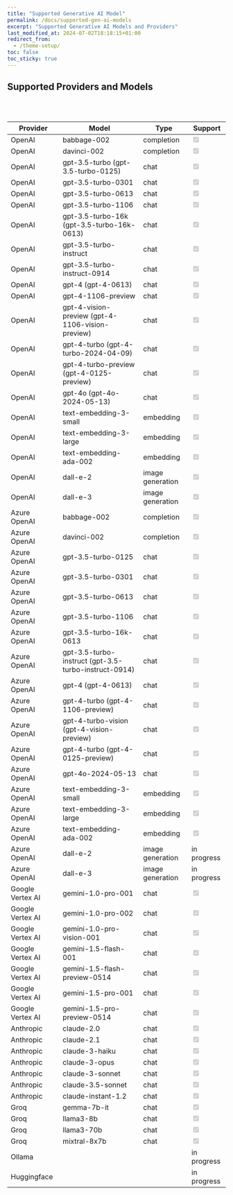 ```yaml
---
title: "Supported Generative AI Model"
permalink: /docs/supported-gen-ai-models
excerpt: "Supported Generative AI Models and Providers"
last_modified_at: 2024-07-02T18:18:15+01:00
redirect_from:
  - /theme-setup/
toc: false
toc_sticky: true
---
```





## Supported Providers and Models

<br><br>

| Provider        | Model                                                      | Type             | Support                                |
|-----------------|------------------------------------------------------------|------------------|----------------------------------------|
| OpenAI          | babbage-002                                                | completion       |<input type="checkbox" checked disabled>|
| OpenAI          | davinci-002                                                | completion       |<input type="checkbox" checked disabled>|
| OpenAI          | gpt-3.5-turbo (gpt-3.5-turbo-0125)                         | chat             |<input type="checkbox" checked disabled>|
| OpenAI          | gpt-3.5-turbo-0301                                         | chat             |<input type="checkbox" checked disabled>|
| OpenAI          | gpt-3.5-turbo-0613                                         | chat             |<input type="checkbox" checked disabled>|
| OpenAI          | gpt-3.5-turbo-1106                                         | chat             |<input type="checkbox" checked disabled>|
| OpenAI          | gpt-3.5-turbo-16k (gpt-3.5-turbo-16k-0613)                 | chat             |<input type="checkbox" checked disabled>|
| OpenAI          | gpt-3.5-turbo-instruct                                     | chat             |<input type="checkbox" checked disabled>|
| OpenAI          | gpt-3.5-turbo-instruct-0914                                | chat             |<input type="checkbox" checked disabled>|
| OpenAI          | gpt-4 (gpt-4-0613)                                         | chat             |<input type="checkbox" checked disabled>|
| OpenAI          | gpt-4-1106-preview                                         | chat             |<input type="checkbox" checked disabled>|
| OpenAI          | gpt-4-vision-preview (gpt-4-1106-vision-preview)           | chat             |<input type="checkbox" checked disabled>|
| OpenAI          | gpt-4-turbo (gpt-4-turbo-2024-04-09)                       | chat             |<input type="checkbox" checked disabled>|
| OpenAI          | gpt-4-turbo-preview (gpt-4-0125-preview)                   | chat             |<input type="checkbox" checked disabled>|
| OpenAI          | gpt-4o (gpt-4o-2024-05-13)                                 | chat             |<input type="checkbox" checked disabled>|
| OpenAI          | text-embedding-3-small                                     | embedding        |<input type="checkbox" checked disabled>|
| OpenAI          | text-embedding-3-large                                     | embedding        |<input type="checkbox" checked disabled>|
| OpenAI          | text-embedding-ada-002                                     | embedding        |<input type="checkbox" checked disabled>|
| OpenAI          | dall-e-2                                                   | image generation |<input type="checkbox" checked disabled>|
| OpenAI          | dall-e-3                                                   | image generation |<input type="checkbox" checked disabled>|
| Azure OpenAI    | babbage-002                                                | completion       |<input type="checkbox" checked disabled>|
| Azure OpenAI    | davinci-002                                                | completion       |<input type="checkbox" checked disabled>|
| Azure OpenAI    | gpt-3.5-turbo-0125                                         | chat             |<input type="checkbox" checked disabled>|
| Azure OpenAI    | gpt-3.5-turbo-0301                                         | chat             |<input type="checkbox" checked disabled>|
| Azure OpenAI    | gpt-3.5-turbo-0613                                         | chat             |<input type="checkbox" checked disabled>|
| Azure OpenAI    | gpt-3.5-turbo-1106                                         | chat             |<input type="checkbox" checked disabled>|
| Azure OpenAI    | gpt-3.5-turbo-16k-0613                                     | chat             |<input type="checkbox" checked disabled>|
| Azure OpenAI    | gpt-3.5-turbo-instruct (gpt-3.5-turbo-instruct-0914)       | chat             |<input type="checkbox" checked disabled>|
| Azure OpenAI    | gpt-4 (gpt-4-0613)                                         | chat             |<input type="checkbox" checked disabled>|
| Azure OpenAI    | gpt-4-turbo (gpt-4-1106-preview)                           | chat             |<input type="checkbox" checked disabled>|
| Azure OpenAI    | gpt-4-turbo-vision (gpt-4-vision-preview)                  | chat             |<input type="checkbox" checked disabled>|
| Azure OpenAI    | gpt-4-turbo (gpt-4-0125-preview)                           | chat             |<input type="checkbox" checked disabled>|
| Azure OpenAI    | gpt-4o-2024-05-13                                          | chat             |<input type="checkbox" checked disabled>|
| Azure OpenAI    | text-embedding-3-small                                     | embedding        |<input type="checkbox" checked disabled>|
| Azure OpenAI    | text-embedding-3-large                                     | embedding        |<input type="checkbox" checked disabled>|
| Azure OpenAI    | text-embedding-ada-002                                     | embedding        |<input type="checkbox" checked disabled>|
| Azure OpenAI    | dall-e-2                                                   | image generation |      in progress                       |
| Azure OpenAI    | dall-e-3                                                   | image generation |      in progress                       |
| Google Vertex AI| gemini-1.0-pro-001                                         | chat             |<input type="checkbox" checked disabled>|
| Google Vertex AI| gemini-1.0-pro-002                                         | chat             |<input type="checkbox" checked disabled>|
| Google Vertex AI| gemini-1.0-pro-vision-001                                  | chat             |<input type="checkbox" checked disabled>|
| Google Vertex AI| gemini-1.5-flash-001                                       | chat             |<input type="checkbox" checked disabled>|
| Google Vertex AI| gemini-1.5-flash-preview-0514                              | chat             |<input type="checkbox" checked disabled>|
| Google Vertex AI| gemini-1.5-pro-001                                         | chat             |<input type="checkbox" checked disabled>|
| Google Vertex AI| gemini-1.5-pro-preview-0514                                | chat             |<input type="checkbox" checked disabled>|
| Anthropic       | claude-2.0                                                 | chat             |<input type="checkbox" checked disabled>|
| Anthropic       | claude-2.1                                                 | chat             |<input type="checkbox" checked disabled>|
| Anthropic       | claude-3-haiku                                             | chat             |<input type="checkbox" checked disabled>|
| Anthropic       | claude-3-opus                                              | chat             |<input type="checkbox" checked disabled>|
| Anthropic       | claude-3-sonnet                                            | chat             |<input type="checkbox" checked disabled>|
| Anthropic       | claude-3.5-sonnet                                          | chat             |<input type="checkbox" checked disabled>|
| Anthropic       | claude-instant-1.2                                         | chat             |<input type="checkbox" checked disabled>|
| Groq            | gemma-7b-it                                                | chat             |<input type="checkbox" checked disabled>|
| Groq            | llama3-8b                                                  | chat             |<input type="checkbox" checked disabled>|
| Groq            | llama3-70b                                                 | chat             |<input type="checkbox" checked disabled>|
| Groq            | mixtral-8x7b                                               | chat             |<input type="checkbox" checked disabled>|
| Ollama          |                                                            |                  | in progress                            |
| Huggingface     |                                                            |                  | in progress                            |





